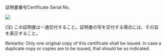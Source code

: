証明書番号Certificate Serial No.

![](https://www.nta.go.jp/tmp/a55f0a85-237a-4d67-98b0-1c263dc62adf/images/b2ab2b69e2a6e7e9708958379823935302ea97a42e5674d5b67e0112bddbe8d9.jpg)

(注) この証明書は一通交付すること。証明書の写を交付する場合には、その旨を表示すること。

Remarks: Only one original copy of this certificate shall be issued. In case a duplicate copy or copies are to be issued, that should be so indicated.